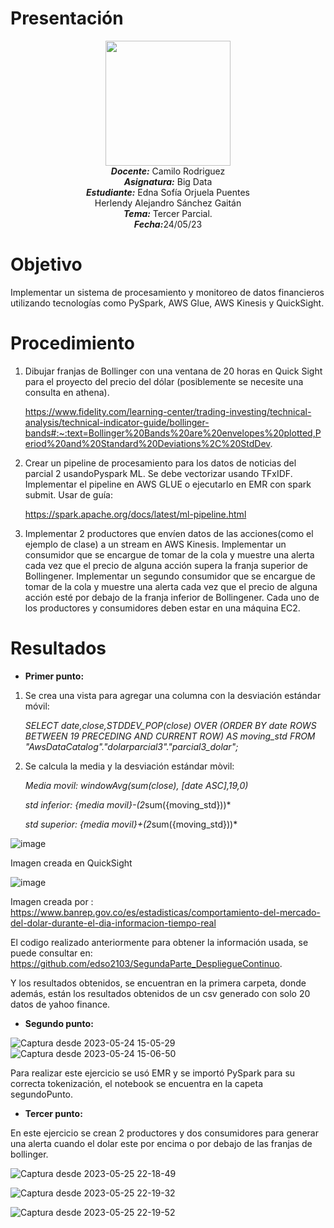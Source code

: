 # Presentación
<p align="center"><img src="https://res-5.cloudinary.com/crunchbase-production/image/upload/c_lpad,h_256,w_256,f_auto,q_auto:eco/v1455514364/pim02bzqvgz0hibsra41.png"width="200" height="200">
</img><br>
<i><b>Docente:</b></i> Camilo Rodriguez
<br>
<i><b>Asignatura:</b></i> Big Data
<br>
<i><b>Estudiante:</b></i> Edna Sofía Orjuela Puentes <br> Herlendy Alejandro Sánchez Gaitán
<br>
<i><b>Tema:</b></i> Tercer Parcial.
<br>
<i><b>Fecha:</b></i>24/05/23
<br>
</p>

# Objetivo
 Implementar un sistema de procesamiento y monitoreo de datos financieros utilizando tecnologías como PySpark, AWS Glue, AWS Kinesis y QuickSight. 
# Procedimiento
1.  Dibujar franjas de Bollinger con una ventana de 20 horas en Quick Sight para el proyecto del precio del dólar (posiblemente se necesite una consulta en athena).

    https://www.fidelity.com/learning-center/trading-investing/technical-analysis/technical-indicator-guide/bollinger-bands#:~:text=Bollinger%20Bands%20are%20envelopes%20plotted,Period%20and%20Standard%20Deviations%2C%20StdDev.

2.  Crear un pipeline de procesamiento para los datos de noticias del parcial 2 usandoPyspark ML. Se debe vectorizar usando TFxIDF. Implementar el pipeline en AWS GLUE o ejecutarlo en EMR con spark submit.
    Usar de guía:

    https://spark.apache.org/docs/latest/ml-pipeline.html

3. Implementar 2 productores que envíen datos de las acciones(como el ejemplo de clase) a un stream en AWS Kinesis. Implementar un consumidor que se encargue de tomar de la cola y muestre una alerta cada vez que el precio de alguna acción supera la franja superior de Bollingener. Implementar un segundo consumidor que se encargue de tomar de la cola y muestre una alerta cada vez que el  precio de alguna acción esté por debajo de la franja inferior de Bollingener. Cada uno de los productores y consumidores deben estar en una máquina EC2.


# Resultados
* **Primer punto:**

1. Se crea una vista para agregar una columna con la desviación estándar móvil: 

   *SELECT   date,close,STDDEV_POP(close) OVER (ORDER BY date ROWS BETWEEN 19
   PRECEDING AND CURRENT ROW) AS moving_std 
   FROM "AwsDataCatalog"."dolarparcial3"."parcial3_dolar";*

2. Se calcula la media y la desviación estándar mòvil:

   *Media movil: windowAvg(sum(close), [date ASC],19,0)*

   *std inferior: {media movil}-(2*sum({moving_std}))*

   *std superior: {media movil}+(2*sum({moving_std}))*

![image](https://github.com/edso2103/Parcial3-BigData/assets/65740725/47946118-fc4a-429a-a09e-f51c1c05574b)

Imagen creada en QuickSight

![image](https://github.com/edso2103/Parcial3-BigData/assets/65740725/cb9d4e95-fad0-473f-8ebb-f9552240dd7a)

Imagen creada por : https://www.banrep.gov.co/es/estadisticas/comportamiento-del-mercado-del-dolar-durante-el-dia-informacion-tiempo-real

El codigo realizado anteriormente para obtener la información usada, se puede consultar en: https://github.com/edso2103/SegundaParte_DespliegueContinuo.

Y los resultados obtenidos, se encuentran en la primera carpeta, donde además, están los resultados obtenidos de un csv generado con solo 20 datos de yahoo finance.

* **Segundo punto:**
  
 ![Captura desde 2023-05-24 15-05-29](https://github.com/edso2103/Parcial3-BigData/assets/65740725/74d8ff68-ba53-442a-85b4-b48b1c5aa9cd)
 ![Captura desde 2023-05-24 15-06-50](https://github.com/edso2103/Parcial3-BigData/assets/65740725/14371901-7510-4491-a962-29330bd4597d)

Para realizar este ejercicio se usó EMR y se importó PySpark para su correcta tokenización, el notebook se encuentra en la capeta segundoPunto.

* **Tercer punto:**

En este ejercicio se crean 2 productores y dos consumidores para generar una alerta cuando el dolar este por encima o por debajo de las franjas de bollinger.


![Captura desde 2023-05-25 22-18-49](https://github.com/edso2103/Parcial3-BigData/assets/65740725/9ccfd415-936a-4d6d-8691-798272333b7c)

![Captura desde 2023-05-25 22-19-32](https://github.com/edso2103/Parcial3-BigData/assets/65740725/a8e4e5cd-1163-4fba-8161-7c66fae0528a)

![Captura desde 2023-05-25 22-19-52](https://github.com/edso2103/Parcial3-BigData/assets/65740725/39c2c141-bbdd-4cc6-a411-add3216dda76)



